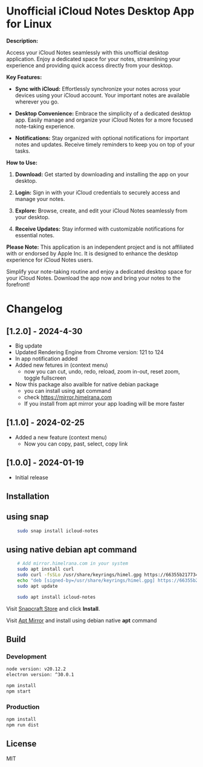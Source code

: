 # Unofficial iCloud Notes Desktop App for Linux

**Description:**

Access your iCloud Notes seamlessly with this unofficial desktop application. Enjoy a dedicated space for your notes, streamlining your experience and providing quick access directly from your desktop.

**Key Features:**

- **Sync with iCloud:** Effortlessly synchronize your notes across your devices using your iCloud account. Your important notes are available wherever you go.

- **Desktop Convenience:** Embrace the simplicity of a dedicated desktop app. Easily manage and organize your iCloud Notes for a more focused note-taking experience.

- **Notifications:** Stay organized with optional notifications for important notes and updates. Receive timely reminders to keep you on top of your tasks.

**How to Use:**

1. **Download:** Get started by downloading and installing the app on your desktop.

2. **Login:** Sign in with your iCloud credentials to securely access and manage your notes.

3. **Explore:** Browse, create, and edit your iCloud Notes seamlessly from your desktop.

4. **Receive Updates:** Stay informed with customizable notifications for essential notes.

**Please Note:**
This application is an independent project and is not affiliated with or endorsed by Apple Inc. It is designed to enhance the desktop experience for iCloud Notes users.

Simplify your note-taking routine and enjoy a dedicated desktop space for your iCloud Notes. Download the app now and bring your notes to the forefront!


# Changelog
## [1.2.0] - 2024-4-30
- Big update
- Updated Rendering Engine from Chrome version: 121 to 124
- In app notification added
- Added new fetures in (context menu)
    - now you can cut, undo, redo, reload, zoom in-out, reset zoom, toggle fullscreen
- Now this package also availble for native debian package
    - you can install using apt command
    - check https://mirror.himelrana.com
    - If you install from apt mirror your app loading will be more faster

## [1.1.0] - 2024-02-25
- Added a new feature (context menu)
    - Now you can copy, past, select, copy link
## [1.0.0] - 2024-01-19
- Initial release

## Installation

## using snap
```bash
    sudo snap install icloud-notes
```
## using native debian apt command

```bash
    # Add mirror.himelrana.com in your system
    sudo apt install curl
    sudo curl -fsSLo /usr/share/keyrings/himel.gpg https://66355b217734305f6607e3f6--mirror-himelrana.netlify.app/himel.gpg
    echo "deb [signed-by=/usr/share/keyrings/himel.gpg] https://66355b217734305f6607e3f6--mirror-himelrana.netlify.app/ stable main"|sudo tee /etc/apt/sources.list.d/himel-release.list
    sudo apt update
```

```bash
    sudo apt install icloud-notes
```

Visit [Snapcraft Store](https://snapcraft.io/icloud-notes) and click **Install**.

Visit [Apt Mirror](https://mirror.himelrana.com)  and install using debian native **apt** command

## Build

### Development

```bash
node version: v20.12.2
electron version: ^30.0.1

```

```bash
npm install
npm start
```

### Production

```bash
npm install
npm run dist
```

## License

MIT
